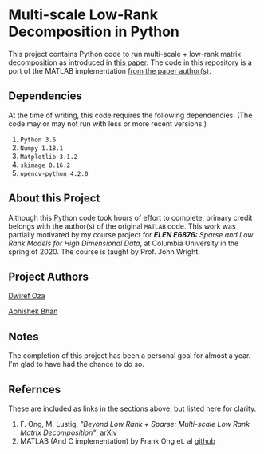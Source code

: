 # Multi-scale Low-Rank Decomposition in Python

This project contains Python code to run multi-scale + low-rank matrix decomposition as introduced in [this paper](https://arxiv.org/abs/1507.08751). The code in this repository is a port of the MATLAB implementation [from the paper author(s)](https://github.com/frankong/multi_scale_low_rank/tree/master/matlab). 

## Dependencies
At the time of writing, this code requires the following dependencies. (The code may or may not run with less or more recent versions.)

1. ```Python 3.6```
2. ```Numpy 1.18.1```
3. ```Matplotlib 3.1.2```
4. ```skimage 0.16.2```
5. ```opencv-python 4.2.0```

## About this Project

Although this Python code took hours of effort to complete, primary credit belongs with the author(s) of the original ```MATLAB``` code. This work was partially motivated by my course project for ***ELEN E6876:** Sparse and Low Rank Models for High Dimensional Data*, at Columbia University in the spring of 2020. The course is taught by Prof. John Wright. 

## Project Authors
[Dwiref Oza](https://github.com/mythrandire)

[Abhishek Bhan](https://github.com/abhi-bhan13)

## Notes
The completion of this project has been a personal goal for almost a year. I'm glad to have had the chance to do so. 

## Refernces
These are included as links in the sections above, but listed here for clarity. 
1. F. Ong, M. Lustig, *"Beyond Low Rank + Sparse: Multi-scale Low Rank Matrix Decomposition"*, [arXiv](https://arxiv.org/abs/1507.08751)
2. MATLAB (And C implementation) by Frank Ong et. al [github](https://github.com/frankong/multi_scale_low_rank)
